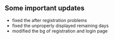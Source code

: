 ## Some important updates
+ fixed the after registration problems
+ fixed the unproperly displayed remaining days
+ modified the bg of registration and login page